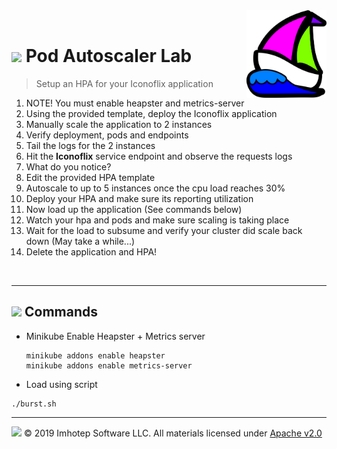 <img src="../assets/k8sland.png" align="right" width="128" height="auto"/>

<br/>

# <img src="../assets/lab.png" width="32" height="auto"/> Pod Autoscaler Lab

> Setup an HPA for your Iconoflix application

1. NOTE! You must enable heapster and metrics-server
1. Using the provided template, deploy the Iconoflix application
1. Manually scale the application to 2 instances
1. Verify deployment, pods and endpoints
1. Tail the logs for the 2 instances
1. Hit the **Iconoflix** service endpoint and observe the requests logs
1. What do you notice?
1. Edit the provided HPA template
  1. Autoscale to up to 5 instances once the cpu load reaches 30%
1. Deploy your HPA and make sure its reporting utilization
1. Now load up the application (See commands below)
1. Watch your hpa and pods and make sure scaling is taking place
1. Wait for the load to subsume and verify your cluster did scale back down (May take a while...)
1. Delete the application and HPA!

<br/>

---
## <img src="../assets/fox.png" width="32" height="auto"/> Commands

- Minikube Enable Heapster + Metrics server

    ```shell
    minikube addons enable heapster
    minikube addons enable metrics-server
    ```

- Load using script

```shell
./burst.sh
```


---
<img src="../assets/imhotep_logo.png" width="32" height="auto"/> © 2019 Imhotep Software LLC.
All materials licensed under [Apache v2.0](http://www.apache.org/licenses/LICENSE-2.0)